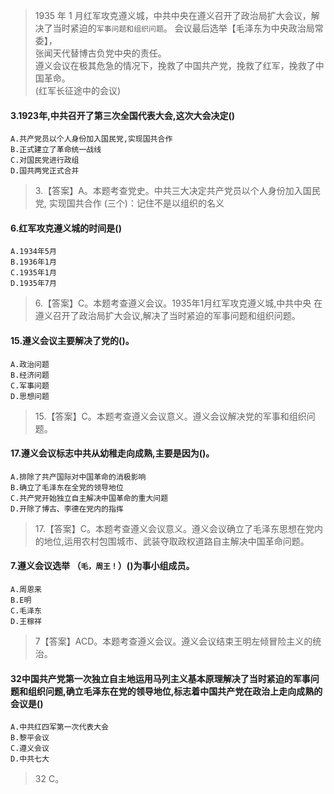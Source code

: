 >   1935 年 1 月红军攻克遵义城，中共中央在遵义召开了政治局扩大会议，解决了当时紧迫的`军事问题和组织问题`。
会议最后选举【毛泽东为中央政治局常委】，    
张闻天代替博古负党中央的责任。    
遵义会议在极其危急的情况下，挽救了中国共产党，挽救了红军，挽救了中国革命。    
(红军长征途中的会议)

#### 3.1923年,中共召开了第三次全国代表大会,这次大会决定()
    A.共产党员以个人身份加入国民党,实现国共合作
    B.正式建立了革命统一战线
    C.对国民党进行政组
    D.国共两党正式合并
>   3.【答案】A。本题考查党史。中共三大决定共产党员以个人身份加入国民党,
    实现国共合作
    (三个)：记住不是以组织的名义

#### 6.红军攻克遵义城的时间是()
    A.1934年5月
    B.1936年1月
    C.1935年1月
    D.1935年7月
>   6.【答案】C。本题考查遵义会议。1935年1月红军攻克遵义城,中共中央
    在遵义召开了政治局扩大会议,解决了当时紧迫的军事问题和组织问题。

#### 15.遵义会议主要解决了党的()。
    A.政治问题
    B.经济问题
    C.军事问题
    D.思想问题
>   15.【答案】C。本题考查遵义会议意义。遵义会议解决党的军事和组织问题。

#### 17.遵义会议标志中共从幼稚走向成熟,主要是因为()。
    A.排除了共产国际对中国革命的消极影响
    B.确立了毛泽东在全党的领导地位
    C.共产党开始独立自主解决中国革命的重大问题
    D.开除了博古、李德在党内的指挥
>   17.【答案】C。本题考查遵义会议意义。遵义会议确立了毛泽东思想在党内
    的地位,运用农村包围城市、武装夺取政权道路自主解决中国革命问题。

#### 7.遵义会议选举 （`毛，周王！`）()为事小组成员。
    A.周恩来
    B.E明
    C.毛泽东
    D.王稼祥
>   7【答案】ACD。本题考查遵义会议。遵义会议结束王明左倾冒险主义的统治。
  
#### 32中国共产党第一次独立自主地运用马列主义基本原理解决了当时紧迫的军事问题和组织问题,确立毛泽东在党的领导地位,标志着中国共产党在政治上走向成熟的会议是()
    A.中共红四军第一次代表大会
    B.黎平会议
    C.遵义会议
    D.中共七大
>  32 C。














        